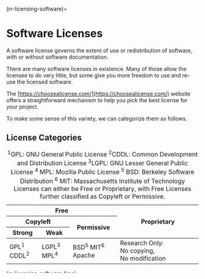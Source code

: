 (rr-licensing-software)=
# Software Licenses

A software license governs the extent of use or redistribution of software, with or without software documentation.

There are many software licenses in existence. Many of those allow the licensee to do very little, but some give you more freedom to use and re-use the licensed software.

The [https://choosealicense.com/](https://choosealicense.com/) website offers a straightforward mechanism to help you pick the best license for your project.

To make some sense of this variety, we can categorize them as follows.

## License Categories

<table>
    <thead>
        <tr>
            <th colspan="3">Free</th>
            <th rowspan="3">Proprietary</th>
        </tr>
        <tr>
            <th colspan="2">Copyleft</th>
            <th rowspan="2">Permissive</th>
        </tr>
        <tr>
            <th>Strong</th>
            <th>Weak</th>
        </tr>
    </thead>
    <tbody>
        <tr>
        <td>GPL<sup>1</sup> CDDL<sup>2</sup></td>
        <td>LGPL<sup>3</sup> MPL<sup>4</sup></td>
        <td>BSD<sup>5</sup> MIT<sup>6</sup> Apache</td>
            <td>Research Only: No&nbsp;copying, No&nbsp;modification</td>
        </tr>
    </tbody>
    <caption>
      <div class="footnote">
        <sup>1</sup>GPL: GNU General Public License <sup>2</sup>CDDL: Common Development and Distribution License <sup>3</sup>LGPL: GNU Lesser General Public License <sup>4</sup> MPL: Mozilla Public License <sup>5</sup> BSD: Berkeley Software Distribution <sup>6</sup> MIT: Massachusetts Institute of Technology
      </div>
      Licenses can either be Free or Proprietary, with Free Licenses further classified as Copyleft or Permissive.
    </caption>
</table>

(rr-licensing-software-free)=
## Free Software

Software licenses are either free or proprietary. Free software comes with license terms that give you ([as defined by GNU](https://www.gnu.org/philosophy/free-sw.html)):

* _Freedom 0_: The freedom to run the program as you wish, for any purpose.
* _Freedom 1_: The freedom to study how the program works, and change it, so it does your computing as you wish. Access to the source code is a precondition for this.
* _Freedom 2_: The freedom to redistribute copies so you can help others in your community.
* _Freedom 3_: The freedom to distribute copies of your modified versions to others. By doing this, you can give the whole community a chance to benefit from your changes. Access to the source code is a precondition for this.

These four freedoms together effectively neutralize copyright; *Freedoms 0* and *2* let you use the original software and share it with others. *Freedoms 1* and *3* let you create derivative works based on the software and share these with others.

Note that it is perfectly acceptable to sell copies of free software, warranty, or development services; this is about the freedom to do things with the software, not about its price.

还使用了另外两个类似的定义； 开放源代码研究所 [开放源代码定义](https://opensource.org/osd-annotated) and [Debian Free Software Guidelines](https://www.debian.org/social_contract#guidelines). 上面由Richard Stallman提出的自由软件定义是最简单明了的，实际上，它所界定的类别几乎完全相同。 The free software definition above, by Richard Stallman, is the most straightforward and concise, and in practice, the categories they define are almost identical.

Software that is not free is proprietary. Software that you are not allowed to copy or modify falls into this category, as does software with usage restrictions, for example, "For research use only" or "For non-commercial use only".

There are some confusingly-named subcategories of proprietary software. _Freeware_ is software that can be copied without paying anyone, but comes without source and cannot be modified. _Shared-source_ comes with source, but without permission to modify. Neither of these is free in the above sense.

(rr-licensing-software-derivative)=
## Derivative Software

Within the category of free software, there are several subcategories, which are distinguished by what is allowed when making derivative software. There are two basic ways of making a derivative work of a program or library: modifying it (forking), or combining it with other software (for example using a library in your program). Of course, you can modify and then combine as well.

Modifying a program leads to a new program that is derived from the original. This is similar to deriving the new edition of a textbook from the original. Both the original and modified versions are works under copyright law, and both of them may be licensed.

作为合并软件的一个例子，设想一个程序A，使用两个事先存在的库 B 和 C 。 完整的方案A将由库B、库C组成， 和一些将图书馆连接在一起的代码D，或许会增加额外的功能。 Each of these four items is a work of authorship with a license. Program A can sometimes be referred to as the "Combined work", "Work as a whole" or "Larger work".

Different free software licenses place different constraints on how modified versions and combined works can be licensed.

(rr-licensing-software-permissive)=
## Permissive Licenses

As the name implies, permissive free software licenses are the least restrictive. They let you distribute the software unchanged under that license, with or without source code. They will also let you distribute a modified version under any license you like, and let you distribute a combined work under any license.

Examples of well-known permissive licenses are the various BSD licenses, the MIT license, and the Apache License 2.0.

(rr-licensing-software-copyleft)=
## Copyleft

Copyleft licenses add some restrictions to the licensing of derivative works. Like permissive licenses, they let you distribute the software unchanged under that license. However, if you distribute a binary, then you have to include the source code as well. Modified versions have to be distributed under the same license as the original; you are not allowed to change the license.

When creating a combined work, a further distinction can be made. _Strong_ copyleft licenses on a component require a combined work to be licensed under the same license as the component. In the example above, if library B is distributed under a strong copyleft license such as the GNU GPL, then program A must be distributed under that same license.

_Weak_ copyleft licenses allow the combined work (A) to be distributed under any license, as long as the source for the licensed component (B) is also made available under its original license. They may also require that the recipient of the combined work can re-link the modules after modifying the component.

(rr-licensing-software-overview)=
## Permission Overview

<table>
    <thead>
        <tr>
            <th rowspan="2"></th>
            <th colspan="2">Copyleft</th>
            <th rowspan="2">Permissive</th>
            <th rowspan="2">Proprietary</th>
        </tr>
        <tr>
            <th>Strong</th>
            <th>Weak</th>
        </tr>
    </thead>
    <tbody>
        <tr>
            <th>Use for anything</th>
            <td>Yes</td>
            <td>Yes</td>
            <td>Yes</td>
            <td>Sometimes</td>
        </tr>
        <tr>
            <th>Private changes</th>
            <td>Yes</td>
            <td>Yes</td>
            <td>Yes</td>
            <td>Rarely</td>
        </tr>
        <tr>
            <th>Distribute original</th>
            <td>Same license, with source</td>
            <td>Same license, with source</td>
            <td>Same license, also binary-only<sup>1</sup></td>
            <td>Rarely</td>
        </tr>
        <tr>
            <th>Distribute modified</th>
            <td>Same license, with source</td>
            <td>Same license, with source<sup>2</sup></td>
            <td>Any license, also binary-only</td>
            <td>Rarely</td>
        </tr>
        <tr>
            <th>Distribute combined</th>
            <td>Same license, with source</td>
            <td>Any license, binary additions</td>
            <td>Any license, also binary-only</td>
            <td>Rarely</td>
        </tr>
    </tbody>
    <caption>
      <div class="footnote">
        <sup>1</sup>Under any license for the MIT license <sup>2</sup>Relicensing LGPL to GPL is allowed
      </div>
      Permissive licenses grant the largest set of permissions to users. Copyleft licenses require redistribution of the original or modified source to use the same license, with weak copyleft licences allowing a different choice of license for the combined work. Proprietary licenses rarely provide any permissions beyond the right to use the software.
    </caption>
</table>

